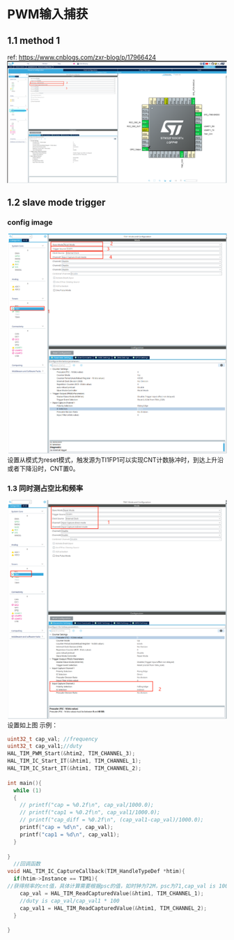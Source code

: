 # PWM输入捕获
## 1.1 method 1 
ref: https://www.cnblogs.com/zxr-blog/p/17966424
![img1](https://github.com/p1anx/stm32/blob/main/example/pwm/asset/2025-03-15_23-12.png)

## 1.2 slave mode trigger
### config image
![img2](https://github.com/p1anx/stm32/blob/main/example/pwm/asset/2025-03-15_23-33.png)
设置从模式为reset模式，触发源为TI1FP1可以实现CNT计数脉冲时，到达上升沿或者下降沿时，CNT置0。
### 1.3 同时测占空比和频率
![img3](https://github.com/p1anx/stm32/blob/main/example/pwm/asset/2025-03-16_00-11.png)
设置如上图
示例：
```c
uint32_t cap_val; //frequency
uint32_t cap_val1;//duty
HAL_TIM_PWM_Start(&htim2, TIM_CHANNEL_3);
HAL_TIM_IC_Start_IT(&htim1, TIM_CHANNEL_1);
HAL_TIM_IC_Start_IT(&htim1, TIM_CHANNEL_2);

int main(){
  while (1)
  {
    // printf("cap = %0.2f\n", cap_val/1000.0);
    // printf("cap1 = %0.2f\n", cap_val1/1000.0);
    // printf("cap_diff = %0.2f\n", (cap_val1-cap_val)/1000.0);
    printf("cap = %d\n", cap_val);
    printf("cap1 = %d\n", cap_val1);
  }

}
  //回调函数
void HAL_TIM_IC_CaptureCallback(TIM_HandleTypeDef *htim){
  if(htim->Instance == TIM1){
//获得频率的cnt值，具体计算需要根据psc的值，如时钟为72M，psc为71,cap_val is 1000, then real frequency is 72M/(71+1)/cap_val
    cap_val = HAL_TIM_ReadCapturedValue(&htim1, TIM_CHANNEL_1);
    //duty is cap_val/cap_val1 * 100
    cap_val1 = HAL_TIM_ReadCapturedValue(&htim1, TIM_CHANNEL_2);
  }

}

```
